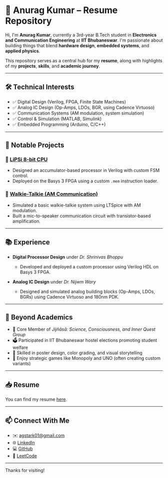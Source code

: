# 📄 Anurag Kumar – Resume Repository

Hi, I'm **Anurag Kumar**, currently a 3rd-year B.Tech student in **Electronics and Communication Engineering** at **IIT Bhubaneswar**. I'm passionate about building things that blend **hardware design**, **embedded systems**, and **applied physics**.

This repository serves as a central hub for my **resume**, along with highlights of my **projects**, **skills**, and **academic journey**.

---

## 🛠️ Technical Interests

- ✅ Digital Design (Verilog, FPGA, Finite State Machines)
- ✅ Analog IC Design (Op-Amps, LDOs, BGR, using Cadence Virtuoso)
- ✅ Communication Systems (AM modulation, system simulation)
- ✅ Control & Simulation (MATLAB, Simulink)
- ✅ Embedded Programming (Arduino, C/C++)

---

## 📌 Notable Projects

### 🔹 [LiPSi 8-bit CPU](https://github.com/agstark01/lipsi)
- Designed an accumulator-based processor in Verilog with custom FSM control.
- Deployed on the Basys 3 FPGA using a custom `.mem` instruction loader.

### 🔹 [Walkie-Talkie (AM Communication)](https://github.com/agstark01/Walkie-Talkie)
- Simulated a basic walkie-talkie system using LTSpice with AM modulation.
- Built a mic-to-speaker communication circuit with transistor-based amplification.

---

## 📚 Experience

- **Digital Processor Design** under *Dr. Shrinivas Bhoppu*
  - Developed and deployed a custom processor using Verilog HDL on Basys 3 FPGA.

- **Analog IC Design** under *Dr. Nijwm Wary*
  - Designed and simulated analog building blocks (Op-Amps, LDOs, BGRs) using Cadence Virtuoso and 180nm PDK.

---

## 🌱 Beyond Academics

- 🧠 Core Member of *Jijñāsā: Science, Consciousness, and Inner Quest Group*
- 🗳️ Participated in IIT Bhubaneswar hostel elections promoting student welfare
- 🎨 Skilled in poster design, color grading, and visual storytelling
- 🎲 Enjoy strategic games like Monopoly and UNO (often creating custom variants)

---

## 📥 Resume

You can find my resume [here](./resume.pdf).

---

## 📫 Connect With Me

- ✉️ [agstark01@gmail.com](mailto:agstark01@gmail.com)
- 🌐 [LinkedIn](https://linkedin.com/in/agstark01)
- 💻 [GitHub](https://github.com/agstark01)
- 🧠 [LeetCode](https://leetcode.com/agstark01)

---

Thanks for visiting!
